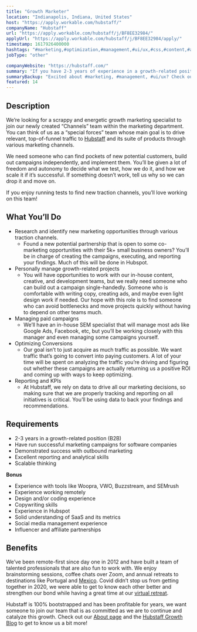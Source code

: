 ```yaml
---
title: "Growth Marketer"
location: "Indianapolis, Indiana, United States"
host: "https://apply.workable.com/hubstaff/"
companyName: "Hubstaff"
url: "https://apply.workable.com/hubstaff/j/BF8EE32984/"
applyUrl: "https://apply.workable.com/hubstaff/j/BF8EE32984/apply/"
timestamp: 1617926400000
hashtags: "#marketing,#optimization,#management,#ui/ux,#css,#content,#analytics,#socialmedia,#analysis,#office"
jobType: "other"

companyWebsite: "https://hubstaff.com/"
summary: "If you have 2-3 years of experience in a growth-related position, Hubstaff is looking for someone with your knowledge."
summaryBackup: "Excited about #marketing, #management, #ui/ux? Check out this job post!"
featured: 14
---
```


## Description

We’re looking for a scrappy and energetic growth marketing specialist to join our newly created “Channels” team within the marketing department. You can think of us as a “special forces” team whose main goal is to drive relevant, top-of-funnel traffic to [Hubstaff](https://hubstaff.com/) and its suite of products through various marketing channels.

We need someone who can find pockets of new potential customers, build out campaigns independently, and implement them. You’ll be given a lot of freedom and autonomy to decide what we test, how we do it, and how we scale it if it’s successful. If something doesn’t work, tell us why so we can drop it and move on.

If you enjoy running tests to find new traction channels, you’ll love working on this team!

## What You’ll Do

*   Research and identify new marketing opportunities through various traction channels.
    *   Found a new potential partnership that is open to some co-marketing opportunities with their 5k+ small business owners? You’ll be in charge of creating the campaigns, executing, and reporting your findings. Much of this will be done in Hubspot.
*   Personally manage growth-related projects
    *   You will have opportunities to work with our in-house content, creative, and development teams, but we really need someone who can build out a campaign single-handedly. Someone who is comfortable with writing copy, creating ads, and maybe even light design work if needed. Our hope with this role is to find someone who can avoid bottlenecks and move projects quickly without having to depend on other teams much.
*   Managing paid campaigns
    *   We’ll have an in-house SEM specialist that will manage most ads like Google Ads, Facebook, etc, but you’ll be working closely with this manager and even managing some campaigns yourself.
*   Optimizing Conversions
    *   Our goal isn’t to just acquire as much traffic as possible. We want traffic that’s going to convert into paying customers. A lot of your time will be spent on analyzing the traffic you’re driving and figuring out whether these campaigns are actually returning us a positive ROI and coming up with ways to keep optimizing.
*   Reporting and KPIs
    *   At Hubstaff, we rely on data to drive all our marketing decisions, so making sure that we are properly tracking and reporting on all initiatives is critical. You’ll be using data to back your findings and recommendations.

## Requirements

*   2-3 years in a growth-related position (B2B)
*   Have run successful marketing campaigns for software companies
*   Demonstrated success with outbound marketing
*   Excellent reporting and analytical skills
*   Scalable thinking

**Bonus**

*   Experience with tools like Woopra, VWO, Buzzstream, and SEMrush
*   Experience working remotely
*   Design and/or coding experience
*   Copywriting skills
*   Experience in Hubspot
*   Solid understanding of SaaS and its metrics
*   Social media management experience
*   Influencer and affiliate partnerships

## Benefits

We’ve been remote-first since day one in 2012 and have built a team of talented professionals that are also fun to work with. We enjoy brainstorming sessions, coffee chats over Zoom, and annual retreats to destinations like Portugal and [Mexico](https://hubstaff.wistia.com/medias/9pyt01aemt). Covid didn’t stop us from getting together in 2020, we were able to get to know each other better and strengthen our bond while having a great time at our [virtual retreat](https://hubstaff.wistia.com/medias/4x8cb7t2ya).

Hubstaff is 100% bootstrapped and has been profitable for years, we want someone to join our team that is as committed as we are to continue and catalyze this growth. Check out our [About page](https://hubstaff.com/about) and the [Hubstaff Growth Blog](https://blog.hubstaff.com/grow) to get to know us a bit more!
